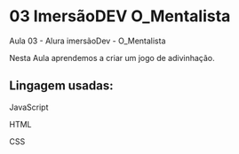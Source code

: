 # 03 ImersãoDEV O_Mentalista

Aula 03 - Alura imersãoDev - O_Mentalista 
<p> Nesta Aula aprendemos a criar um jogo de adivinhação.</p>

## Lingagem usadas:
<p> JavaScript </p>
<p> HTML </p>
<p> CSS </p>
